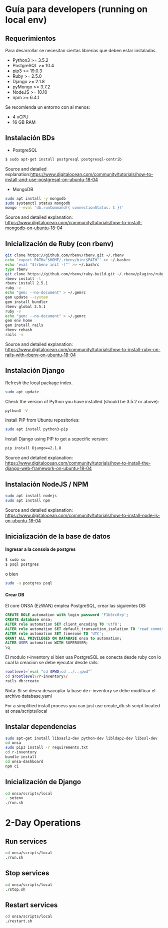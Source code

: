 # Guía para developers (running on local env)

## Requerimientos

Para desarrollar se necesitan ciertas librerías que deben estar instaladas.

* Python3 &gt;= 3.5.2
* PostgreSQL &gt;= 10.4
* pip3 &gt;= 19.0.3
* Ruby &gt;= 2.5.0
* Django &gt;= 2.1.8
* pyMongo &gt;= 3.7.2
* NodeJS &gt;= 10.10 
* npm &gt;= 6.4.1

Se recomienda un entorno con al menos:
* 4 vCPU
* 16 GB RAM


## Instalación BDs 

* PostgreSQL

```bash
$ sudo apt-get install postgresql postgresql-contrib
```
Source and detailed explanation:https://www.digitalocean.com/community/tutorials/how-to-install-and-use-postgresql-on-ubuntu-18-04

* MongoDB
```bash
sudo apt install -y mongodb
sudo systemctl status mongodb
mongo --eval 'db.runCommand({ connectionStatus: 1 })'
```
Source and detailed explanation: https://www.digitalocean.com/community/tutorials/how-to-install-mongodb-on-ubuntu-18-04

## Inicialización de Ruby (con rbenv)
```bash
git clone https://github.com/rbenv/rbenv.git ~/.rbenv
echo 'export PATH="$HOME/.rbenv/bin:$PATH"' >> ~/.bashrc
echo 'eval "$(rbenv init -)"' >> ~/.bashrc
type rbenv
git clone https://github.com/rbenv/ruby-build.git ~/.rbenv/plugins/ruby-build
rbenv install -l
rbenv install 2.5.1
ruby -v
echo "gem: --no-document" > ~/.gemrc
gem update --system
gem install bundler
rbenv global 2.5.1
ruby -v
echo "gem: --no-document" > ~/.gemrc
gem env home
gem install rails
rbenv rehash
rails -v
```
Source and detailed explanation: https://www.digitalocean.com/community/tutorials/how-to-install-ruby-on-rails-with-rbenv-on-ubuntu-18-04

## Instalación Django
Refresh the local package index.
```bash
sudo apt update
```
Check the version of Python you have installed (should be 3.5.2 or above):
```bash
python3 -V
```
Install PIP from Ubuntu repositories:
```bash
sudo apt install python3-pip
```
Install Django using PIP to get a scpecific version:
```bash
pip install Django==2.1.8
```
Source and detailed explanation: https://www.digitalocean.com/community/tutorials/how-to-install-the-django-web-framework-on-ubuntu-18-04


## Instalación NodeJS / NPM
```bash
sudo apt install nodejs
sudo apt install npm
```
Source and detailed explanation: https://www.digitalocean.com/community/tutorials/how-to-install-node-js-on-ubuntu-18-04



## Inicialización de la base de datos

#### Ingresar a la consola de postgres

```bash
$ sudo su
$ psql postgres
```
o bien 

```bash
sudo -u postgres psql
```

#### Crear DB

El core ONSA (EzWAN) emplea PostgreSQL, crear las siguientes DB:
```sql
CREATE ROLE automation with login password 'F1b3rc0rp';
CREATE database onsa;
ALTER role automation SET client_encoding TO 'utf8';
ALTER role automation SET default_transaction_isolation TO 'read committed';
ALTER role automation SET timezone TO 'UTC';
GRANT ALL PRIVILEGES ON DATABASE onsa to automation;
ALTER USER automation WITH SUPERUSER;
\q
```
El modulo r-inventory si bien usa PostgreSQL se conecta desde ruby con lo cual la creacion se debe ejecutar desde rails:

```bash
rootlevel=`eval "cd $PWD;cd ../..;pwd"`
cd $rootlevel\/r-inventory\/
rails db:create
```
Nota: Si se desea desacoplar la base de r-inventory se debe modificar el archivo database.yaml

For a simplified install process you can just use create_db.sh script located at onsa/scripts/local


## Instalar dependencias

```bash
sudo apt-get install libsasl2-dev python-dev libldap2-dev libssl-dev
cd onsa
sudo pip3 install -r requirements.txt
cd r-inventory
bundle install
cd onsa-dashboard
npm ci

```

## Inicialización de Django

```bash
cd onsa/scripts/local
. setenv
./run.sh
```

# 2-Day Operations

## Run services
```bash
cd onsa/scripts/local
./run.sh
```

## Stop services
```bash
cd onsa/scripts/local
./stop.sh
```

## Restart services
```bash
cd onsa/scripts/local
./restart.sh
```


